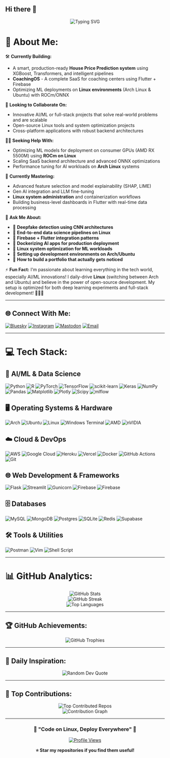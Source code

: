 ## Hi there 👋

<!--
**akshitbhardwaj315/akshitbhardwaj315** is a ✨ _special_ ✨ repository because its `README.md` (this file) appears on your GitHub profile.

Here are some ideas to get you started:

- 🔭 I'm currently working on ...
- 🌱 I'm currently learning ...
- 👯 I'm looking to collaborate on ...
- 🤔 I'm looking for help with ...
- 💬 Ask me about ...
- 📫 How to reach me: ...
- 😄 Pronouns: ...
- ⚡ Fun fact: ...
-->

<div align="center">
  <img src="https://readme-typing-svg.herokuapp.com?font=Fira+Code&size=30&duration=3000&pause=1000&color=36BCF7&center=true&vCenter=true&width=600&lines=AI%2FML+Engineer+%F0%9F%A4%96;Full-Stack+Developer+%F0%9F%9A%80;Linux+Enthusiast+%F0%9F%90%A7;Open+Source+Contributor+%E2%9C%A8" alt="Typing SVG" />
</div>

# 💫 About Me:

🛠️ **Currently Building:**
- A smart, production-ready **House Price Prediction system** using XGBoost, Transformers, and intelligent pipelines
- **CoachingOS** - A complete SaaS for coaching centers using Flutter + Firebase
- Optimizing ML deployments on **Linux environments** (Arch Linux & Ubuntu) with ROCm/ONNX

🤝 **Looking to Collaborate On:**
- Innovative AI/ML or full-stack projects that solve real-world problems and are scalable
- Open-source Linux tools and system optimization projects
- Cross-platform applications with robust backend architectures

🙋‍♂️ **Seeking Help With:**
- Optimizing ML models for deployment on consumer GPUs (AMD RX 5500M) using **ROCm on Linux**
- Scaling SaaS backend architecture and advanced ONNX optimizations
- Performance tuning for AI workloads on **Arch Linux** systems

🌱 **Currently Mastering:**
- Advanced feature selection and model explainability (SHAP, LIME)
- Gen AI integration and LLM fine-tuning
- **Linux system administration** and containerization workflows
- Building business-level dashboards in Flutter with real-time data processing

💬 **Ask Me About:**
- 🔹 **Deepfake detection using CNN architectures**
- 🔹 **End-to-end data science pipelines on Linux**
- 🔹 **Firebase + Flutter integration patterns**
- 🔹 **Dockerizing AI apps for production deployment**
- 🔹 **Linux system optimization for ML workloads**
- 🔹 **Setting up development environments on Arch/Ubuntu**
- 🔹 **How to build a portfolio that actually gets noticed**

⚡ **Fun Fact:**
I'm passionate about learning everything in the tech world, especially AI/ML innovations! I daily-drive **Linux** (switching between Arch and Ubuntu) and believe in the power of open-source development. My setup is optimized for both deep learning experiments and full-stack development! 💼🚀🐧

---

## 🌐 Connect With Me:
[![Bluesky](https://img.shields.io/badge/bluesky-0285FF?style=for-the-badge&logo=bluesky&logoColor=%23FFFFFF)](https://bsky.app/profile/Akshit%20Bhardwaj) [![Instagram](https://img.shields.io/badge/Instagram-%23E4405F.svg?logo=Instagram&logoColor=white&style=for-the-badge)](https://instagram.com/akshit_bhardwaj.0017) [![Mastodon](https://img.shields.io/badge/-MASTODON-%232B90D9?logo=mastodon&logoColor=white&style=for-the-badge)](https://mastodon.social/@Akshit%20Bhardwaj) [![Email](https://img.shields.io/badge/Email-D14836?logo=gmail&logoColor=white&style=for-the-badge)](mailto:akshitbhardwaj315@gmail.com)

---

# 💻 Tech Stack:

## 🧠 AI/ML & Data Science
![Python](https://img.shields.io/badge/python-3670A0?style=for-the-badge&logo=python&logoColor=ffdd54) ![R](https://img.shields.io/badge/r-%23276DC3.svg?style=for-the-badge&logo=r&logoColor=white) ![PyTorch](https://img.shields.io/badge/PyTorch-%23EE4C2C.svg?style=for-the-badge&logo=PyTorch&logoColor=white) ![TensorFlow](https://img.shields.io/badge/TensorFlow-%23FF6F00.svg?style=for-the-badge&logo=TensorFlow&logoColor=white) ![scikit-learn](https://img.shields.io/badge/scikit--learn-%23F7931E.svg?style=for-the-badge&logo=scikit-learn&logoColor=white) ![Keras](https://img.shields.io/badge/Keras-%23D00000.svg?style=for-the-badge&logo=Keras&logoColor=white) ![NumPy](https://img.shields.io/badge/numpy-%23013243.svg?style=for-the-badge&logo=numpy&logoColor=white) ![Pandas](https://img.shields.io/badge/pandas-%23150458.svg?style=for-the-badge&logo=pandas&logoColor=white) ![Matplotlib](https://img.shields.io/badge/Matplotlib-%23ffffff.svg?style=for-the-badge&logo=Matplotlib&logoColor=black) ![Plotly](https://img.shields.io/badge/Plotly-%233F4F75.svg?style=for-the-badge&logo=plotly&logoColor=white) ![Scipy](https://img.shields.io/badge/SciPy-%230C55A5.svg?style=for-the-badge&logo=scipy&logoColor=%white) ![mlflow](https://img.shields.io/badge/mlflow-%23d9ead3.svg?style=for-the-badge&logo=numpy&logoColor=blue)

## 🖥️ Operating Systems & Hardware
![Arch](https://img.shields.io/badge/Arch%20Linux-1793D1?logo=arch-linux&logoColor=fff&style=for-the-badge) ![Ubuntu](https://img.shields.io/badge/Ubuntu-E95420?style=for-the-badge&logo=ubuntu&logoColor=white) ![Linux](https://img.shields.io/badge/Linux-FCC624?style=for-the-badge&logo=linux&logoColor=black) ![Windows Terminal](https://img.shields.io/badge/Windows%20Terminal-%234D4D4D.svg?style=for-the-badge&logo=windows-terminal&logoColor=white) ![AMD](https://img.shields.io/badge/AMD-%23000000.svg?style=for-the-badge&logo=amd&logoColor=white) ![nVIDIA](https://img.shields.io/badge/cuda-000000.svg?style=for-the-badge&logo=nVIDIA&logoColor=green)

## ☁️ Cloud & DevOps
![AWS](https://img.shields.io/badge/AWS-%23FF9900.svg?style=for-the-badge&logo=amazon-aws&logoColor=white) ![Google Cloud](https://img.shields.io/badge/GoogleCloud-%234285F4.svg?style=for-the-badge&logo=google-cloud&logoColor=white) ![Heroku](https://img.shields.io/badge/heroku-%23430098.svg?style=for-the-badge&logo=heroku&logoColor=white) ![Vercel](https://img.shields.io/badge/vercel-%23000000.svg?style=for-the-badge&logo=vercel&logoColor=white) ![Docker](https://img.shields.io/badge/docker-%230db7ed.svg?style=for-the-badge&logo=docker&logoColor=white) ![GitHub Actions](https://img.shields.io/badge/github%20actions-%232671E5.svg?style=for-the-badge&logo=githubactions&logoColor=white) ![Git](https://img.shields.io/badge/git-%23F05033.svg?style=for-the-badge&logo=git&logoColor=white)

## 🌐 Web Development & Frameworks
![Flask](https://img.shields.io/badge/flask-%23000.svg?style=for-the-badge&logo=flask&logoColor=white) ![Streamlit](https://img.shields.io/badge/Streamlit-%23FE4B4B.svg?style=for-the-badge&logo=streamlit&logoColor=white) ![Gunicorn](https://img.shields.io/badge/gunicorn-%298729.svg?style=for-the-badge&logo=gunicorn&logoColor=white) ![Firebase](https://img.shields.io/badge/firebase-%23039BE5.svg?style=for-the-badge&logo=firebase) ![Firebase](https://img.shields.io/badge/firebase-a08021?style=for-the-badge&logo=firebase&logoColor=ffcd34)

## 🗄️ Databases
![MySQL](https://img.shields.io/badge/mysql-4479A1.svg?style=for-the-badge&logo=mysql&logoColor=white) ![MongoDB](https://img.shields.io/badge/MongoDB-%234ea94b.svg?style=for-the-badge&logo=mongodb&logoColor=white) ![Postgres](https://img.shields.io/badge/postgres-%23316192.svg?style=for-the-badge&logo=postgresql&logoColor=white) ![SQLite](https://img.shields.io/badge/sqlite-%2307405e.svg?style=for-the-badge&logo=sqlite&logoColor=white) ![Redis](https://img.shields.io/badge/redis-%23DD0031.svg?style=for-the-badge&logo=redis&logoColor=white) ![Supabase](https://img.shields.io/badge/Supabase-3ECF8E?style=for-the-badge&logo=supabase&logoColor=white)

## 🛠️ Tools & Utilities
![Postman](https://img.shields.io/badge/Postman-FF6C37?style=for-the-badge&logo=postman&logoColor=white) ![Vim](https://img.shields.io/badge/VIM-%2311AB00.svg?style=for-the-badge&logo=vim&logoColor=white) ![Shell Script](https://img.shields.io/badge/shell_script-%23121011.svg?style=for-the-badge&logo=gnu-bash&logoColor=white)

---

# 📊 GitHub Analytics:

<div align="center">
  <img src="https://github-readme-stats.vercel.app/api?username=akshitbhardwaj315&theme=tokyonight&hide_border=true&include_all_commits=true&count_private=true&show_icons=true" alt="GitHub Stats" />
</div>

<div align="center">
  <img src="https://github-readme-streak-stats.herokuapp.com/?user=akshitbhardwaj315&theme=tokyonight&hide_border=true" alt="GitHub Streak" />
</div>

<div align="center">
  <img src="https://github-readme-stats.vercel.app/api/top-langs/?username=akshitbhardwaj315&theme=tokyonight&hide_border=true&include_all_commits=true&count_private=true&layout=compact&langs_count=8" alt="Top Languages" />
</div>

<!-- Alternative GitHub Stats (uncomment if above doesn't work) -->
<!--
<div align="center">
  <img src="https://github-profile-summary-cards.vercel.app/api/cards/profile-details?username=akshitbhardwaj315&theme=github_dark" alt="Profile Summary" />
</div>

<div align="center">
  <img src="https://github-profile-summary-cards.vercel.app/api/cards/repos-per-language?username=akshitbhardwaj315&theme=github_dark" alt="Repos per Language" />
  <img src="https://github-profile-summary-cards.vercel.app/api/cards/most-commit-language?username=akshitbhardwaj315&theme=github_dark" alt="Most Commit Language" />
</div>
-->

---

## 🏆 GitHub Achievements:
<div align="center">
  <img src="https://github-profile-trophy.vercel.app/?username=akshitbhardwaj315&theme=tokyonight&no-frame=true&no-bg=true&margin-w=4&row=2&column=4" alt="GitHub Trophies" />
</div>

---

## 💭 Daily Inspiration:
<div align="center">
  <img src="https://quotes-github-readme.vercel.app/api?type=horizontal&theme=tokyonight" alt="Random Dev Quote" />
</div>

---

## 🎯 Top Contributions:
<div align="center">
  <img src="https://github-contributor-stats.vercel.app/api?username=akshitbhardwaj315&limit=5&theme=tokyonight&combine_all_yearly_contributions=true" alt="Top Contributed Repos" />
</div>

<!-- Activity Graph -->
<div align="center">
  <img src="https://github-readme-activity-graph.vercel.app/graph?username=akshitbhardwaj315&theme=tokyo-night&hide_border=true" alt="Contribution Graph" />
</div>

---

<div align="center">
  
### 🐧 "Code on Linux, Deploy Everywhere" 🚀

[![Profile Views](https://visitcount.itsvg.in/api?id=akshitbhardwaj315&icon=2&color=6)](https://visitcount.itsvg.in)

**⭐ Star my repositories if you find them useful!**

</div>

<!-- Proudly created with GPRM ( https://gprm.itsvg.in ) and enhanced for Linux enthusiasts -->
